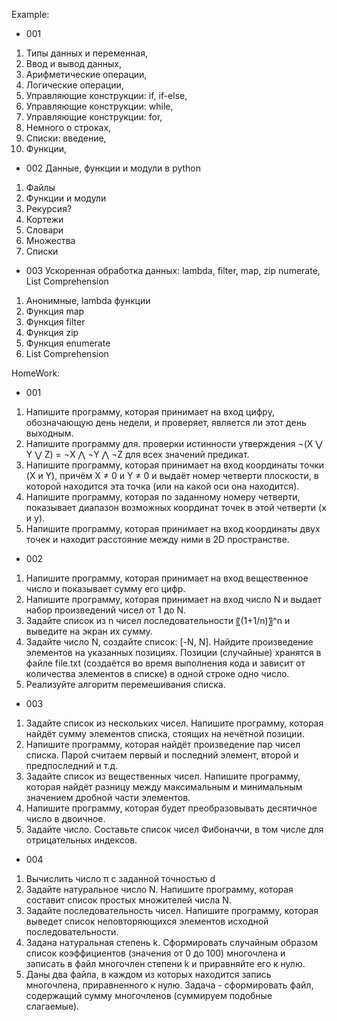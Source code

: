 Example:
- 001
1. Типы данных и переменная,
2. Ввод и вывод данных,
3. Арифметические операции,
4. Логические операции,
5. Управляющие конструкции: if, if-else,
6. Управляющие конструкции: while,
7. Управляющие конструкции: for,
8. Немного о строках,
9. Списки: введение,
10. Функции,
- 002 Данные, функции и модули в python
1. Файлы
2. Функции и модули
3. Рекурсия?
4. Кортежи
5. Словари
6. Множества
7. Списки
- 003 Ускоренная обработка данных: lambda, filter, map, zip numerate, List Comprehension
1. Анонимные, lambda функции
2. Функция map
3. Функция filter
4. Функция zip
5. Функция enumerate 
6. List Comprehension


HomeWork:
- 001
1. Напишите программу, которая принимает на вход цифру, обозначающую день недели, и проверяет, является ли этот день выходным.
2. Напишите программу для. проверки истинности утверждения ¬(X ⋁ Y ⋁ Z) = ¬X ⋀ ¬Y ⋀ ¬Z для всех значений предикат.
3. Напишите программу, которая принимает на вход координаты точки (X и Y), причём X ≠ 0 и Y ≠ 0 и выдаёт номер четверти плоскости, в которой находится эта точка (или на какой оси она находится).
4. Напишите программу, которая по заданному номеру четверти, показывает диапазон возможных координат точек в этой четверти (x и y).
5. Напишите программу, которая принимает на вход координаты двух точек и находит расстояние между ними в 2D пространстве.
- 002
1. Напишите программу, которая принимает на вход вещественное число и показывает сумму его цифр.
2. Напишите программу, которая принимает на вход число N и выдает набор произведений чисел от 1 до N.
3. Задайте список из n чисел последовательности 〖(1+1/n)〗^n и выведите на экран их сумму.
4. Задайте число N, создайте список: [-N, N]. Найдите произведение элементов на указанных позициях. Позиции (случайные) хранятся в файле file.txt (создаётся во время выполнения кода и зависит от количества элементов в списке) в одной строке одно число.
5. Реализуйте алгоритм перемешивания списка.
- 003
1. Задайте список из нескольких чисел. Напишите программу, которая найдёт сумму элементов списка, стоящих на нечётной позиции.
2. Напишите программу, которая найдёт произведение пар чисел списка. Парой считаем первый и последний элемент, второй и предпоследний и т.д.
3. Задайте список из вещественных чисел. Напишите программу, которая найдёт разницу между максимальным и минимальным значением дробной части элементов.
4. Напишите программу, которая будет преобразовывать десятичное число в двоичное.
5. Задайте число. Составьте список чисел Фибоначчи, в том числе для отрицательных индексов.
- 004
1. Вычислить число π c заданной точностью d
2. Задайте натуральное число N. Напишите программу, которая составит список простых множителей числа N.
3. Задайте последовательность чисел. Напишите программу, которая выведет список неповторяющихся элементов исходной последовательности.
4. Задана натуральная степень k. Сформировать случайным образом список коэффициентов (значения от 0 до 100) многочлена и записать в файл многочлен степени k и приравняйте его к нулю.
5. Даны два файла, в каждом из которых находится запись многочлена, приравненного к нулю. Задача - сформировать файл, содержащий сумму многочленов (суммируем подобные слагаемые).